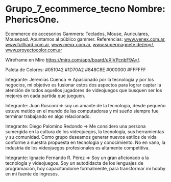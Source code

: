 # Grupo_7_ecommerce_tecno  Nombre: PhericsOne.
Ecommerce de accesorios Gammers: Teclados, Mouse, Auriculares, Mousepad.
Apuntamos al público gammer.
Referencias: www.venex.com.ar, www.fullhard.com.ar, www.mexx.com.ar, www.supermagnete.de/eng/, www.proyectocolor.com.ar

Wireframe en Miro https://miro.com/app/board/uXjVPcnbF9A=/.

Paleta de Colores:
#051042
#1D70A2
#848C8E
#000000
#FFFFFF





Integrante: Jeremías Cuenca => Apasionado por la tecnología y por los negocios, mi objetivo es fusionar estos dos aspectos para lograr captar la atención de todos aquellos jugadores de videojuegos que busquen ser los mejores en cada partida que jueguen. 

Integrante: Juan Rusconi => soy un amante de la tecnologia, desde pequeño estuve metido en el mundo de las computadoras y mi sueño siempre fue terminar trabajando en algo relacionado.

Integrante: Diego Palomino Redondo => Me considero una persona sumergida en la cultura de los videojuegos, la tecnología, sus herramientas y su comunidad. Como grupo deseamos generar nuevos estilos de vida conforme a nuestra propuesta en tecnologia y conocimiento. No en vano, la industria de los videojuegos profesionales es altamente competitiva.

Integrante: Ignacio Fernando R. Pérez => Soy un gran aficionado a la tecnología y videojuegos. Soy un autodidacta de los lenguajes de programación, hoy capacitandome formalmente, para transformar mi hobby en mi fuente de ingresos. 

